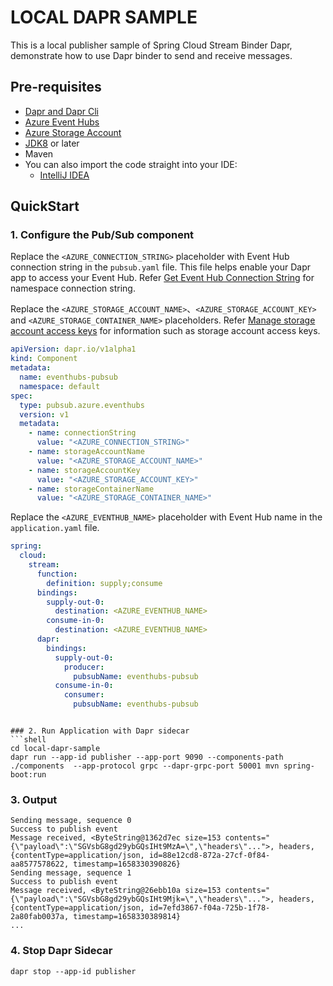 # LOCAL DAPR SAMPLE

This is a local publisher sample of Spring Cloud Stream Binder Dapr, demonstrate how to use Dapr binder to send and receive messages. 

## Pre-requisites
- [Dapr and Dapr Cli](https://docs.dapr.io/getting-started/install-dapr-cli/)
- [Azure Event Hubs](https://docs.microsoft.com/en-us/azure/event-hubs/event-hubs-create)
- [Azure Storage Account](https://docs.microsoft.com/en-us/azure/storage/common/storage-account-create?tabs=azure-portal)
- [JDK8](https://www.oracle.com/java/technologies/downloads/) or later
- Maven
- You can also import the code straight into your IDE:
    - [IntelliJ IDEA](https://www.jetbrains.com/idea/download)

## QuickStart

### 1. Configure the Pub/Sub component

Replace the `<AZURE_CONNECTION_STRING>` placeholder with Event Hub connection string in the `pubsub.yaml` file. This file helps enable your Dapr app to access your Event Hub.
Refer [Get Event Hub Connection String](https://docs.microsoft.com/en-us/azure/event-hubs/event-hubs-get-connection-string#azure-cli) for namespace connection string.

Replace the `<AZURE_STORAGE_ACCOUNT_NAME>`、`<AZURE_STORAGE_ACCOUNT_KEY>` and `<AZURE_STORAGE_CONTAINER_NAME>` placeholders.
Refer [Manage storage account access keys](https://docs.microsoft.com/en-us/azure/storage/common/storage-account-keys-manage?tabs=azure-portal) for information such as storage account access keys.
```yaml
apiVersion: dapr.io/v1alpha1
kind: Component
metadata:
  name: eventhubs-pubsub
  namespace: default
spec:
  type: pubsub.azure.eventhubs
  version: v1
  metadata:
    - name: connectionString
      value: "<AZURE_CONNECTION_STRING>"
    - name: storageAccountName
      value: "<AZURE_STORAGE_ACCOUNT_NAME>"
    - name: storageAccountKey
      value: "<AZURE_STORAGE_ACCOUNT_KEY>"
    - name: storageContainerName
      value: "<AZURE_STORAGE_CONTAINER_NAME>"
```

Replace the `<AZURE_EVENTHUB_NAME>` placeholder with Event Hub name in the `application.yaml` file.
```yaml
spring:
  cloud:
    stream:
      function:
        definition: supply;consume
      bindings:
        supply-out-0:
          destination: <AZURE_EVENTHUB_NAME>
        consume-in-0:
          destination: <AZURE_EVENTHUB_NAME>
      dapr:
        bindings:
          supply-out-0:
            producer:
              pubsubName: eventhubs-pubsub
          consume-in-0:
            consumer:
              pubsubName: eventhubs-pubsub
```
```

### 2. Run Application with Dapr sidecar
```shell
cd local-dapr-sample
dapr run --app-id publisher --app-port 9090 --components-path ./components  --app-protocol grpc --dapr-grpc-port 50001 mvn spring-boot:run
```

### 3. Output

```shell
Sending message, sequence 0
Success to publish event
Message received, <ByteString@1362d7ec size=153 contents="{\"payload\":\"SGVsbG8gd29ybGQsIHt9MzA=\",\"headers\"...">, headers, {contentType=application/json, id=88e12cd8-872a-27cf-0f84-aa8577578622, timestamp=1658330390826}
Sending message, sequence 1
Success to publish event
Message received, <ByteString@26ebb10a size=153 contents="{\"payload\":\"SGVsbG8gd29ybGQsIHt9Mjk=\",\"headers\"...">, headers, {contentType=application/json, id=7efd3867-f04a-725b-1f78-2a80fab0037a, timestamp=1658330389814}
...
```

### 4. Stop Dapr Sidecar
```shell
dapr stop --app-id publisher
```
